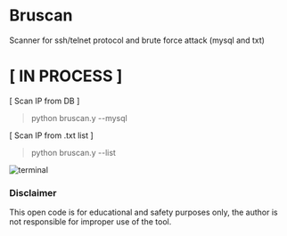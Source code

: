 # Bruscan
Scanner for ssh/telnet protocol and brute force attack (mysql and txt)

# [ IN PROCESS ]

[ Scan IP from DB ]
> python bruscan.y --mysql

[ Scan IP from .txt list ]
> python bruscan.y --list

![terminal](https://i.ibb.co/KNj7F1j/Screenshot-2.png)

### Disclaimer
This open code is for educational and safety purposes only, the author is not responsible for improper use of the tool.
